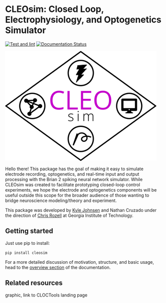 # CLEOsim: Closed Loop, Electrophysiology, and Optogenetics Simulator

[![Test and lint](https://github.com/kjohnsen/cleosim/actions/workflows/test.yml/badge.svg)](https://github.com/kjohnsen/cleosim/actions/workflows/test.yml)
[![Documentation Status](https://readthedocs.org/projects/cleosim/badge/?version=latest)](https://cleosim.readthedocs.io/en/latest/?badge=latest)

![img](docs/_static/logo.png)

Hello there! This package has the goal of making it easy to simulate electrode recording, optogenetics, and real-time input and output processing with the Brian 2 spiking neural network simulator. While CLEOsim was created to facilitate prototyping closed-loop control experiments, we hope the electrode and optogenetics components will be useful outside this scope for the broader audience of those wanting to bridge neuroscience modeling/theory and experiment.

This package was developed by [Kyle Johnsen](https://kjohnsen.org) and Nathan Cruzado under the direction of [Chris Rozell](https://siplab.gatech.edu) at Georgia Institute of Technology.

## Getting started
Just use pip to install:
```
pip install cleosim
```

For a more detailed discussion of motivation, structure, and basic usage, head to the [overview section](https://cleosim.readthedocs.io/en/latest/overview.html) of the documentation.

## Related resources
graphic, link to CLOCTools landing page